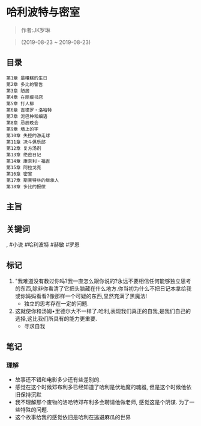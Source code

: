 # 哈利波特与密室

> 作者:JK罗琳

> (2019-08-23 ~ 2019-08-23)

## 目录
```
第1章 最糟糕的生日
第2章 多比的警告
第3章 陋居
第4章 在丽痕书店
第5章 打人柳
第6章 吉德罗・洛哈特
第7章 泥巴种和细语
第8章 忌辰晚会
第9章 墙上的字
第10章 失控的游走球
第11章 决斗俱乐部
第12章 复方汤剂
第13章 绝密日记
第14章 康奈利・福吉
第15章 阿拉戈克
第16章 密室
第17章 斯莱特林的继承人
第18章 多比的报偿
```

## 主旨

## 关键词
, #小说 #哈利波特 #赫敏 #罗恩


## 标记
1. "我难道没有教过你吗?我一直怎么跟你说的?永远不要相信任何能够独立思考的东西,除非你看清了它把头脑藏在什么地方.你当初为什么不把日记本拿给我或你妈妈看看?像那样一个可疑的东西,显然充满了黑魔法!
    * 独立的思考存在一定的问题.
2. 这就使你和汤姆•里德尔大不一样了.哈利,表现我们真正的自我,是我们自己的选择,这比我们所具有的能力更重要.
    * 寻求自我

## 笔记


### 理解
* 故事还不错和电影多少还有些差别的.
* 感觉在这个时候邓布利多已经知道了哈利是伏地魔的魂器, 但是这个时候他依旧保持沉默
* 我不理解那个废物的洛哈特邓布利多会聘请他做老师, 感觉这是个阴谋. 为了一些特殊的问题.
* 这个故事给我的感觉依旧是哈利在逃避麻瓜的世界

